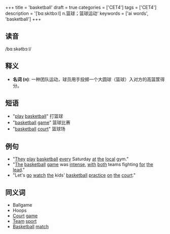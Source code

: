 +++
title = 'basketball'
draft = true
categories = ['CET4']
tags = ['CET4']
description = '[ˈbɑːskitbɔːl] n.篮球；篮球运动'
keywords = ['ai words', 'basketball']
+++

## 读音
/bɑːskətbɔːl/

## 释义
- **名词 (n)**: 一种团队运动，球员用手投掷一个大圆球（篮球）入对方的高篮筐得分。

## 短语
- "[play](/post/play/) [basketball](/post/basketball/)" 打篮球
- "[basketball](/post/basketball/) [game](/post/game/)" 篮球比赛
- "[basketball](/post/basketball/) [court](/post/court/)" 篮球场

## 例句
- "[They](/post/they/) [play](/post/play/) [basketball](/post/basketball/) [every](/post/every/) Saturday [at](/post/at/) [the](/post/the/) [local](/post/local/) gym."
- "[The](/post/the/) [basketball](/post/basketball/) [game](/post/game/) was [intense](/post/intense/), [with](/post/with/) [both](/post/both/) teams fighting [for](/post/for/) [the](/post/the/) [lead](/post/lead/)."
- "Let's [go](/post/go/) [watch](/post/watch/) [the](/post/the/) kids' [basketball](/post/basketball/) [practice](/post/practice/) [on](/post/on/) [the](/post/the/) [court](/post/court/)."

## 同义词
- Ballgame
- Hoops
- [Court](/post/court/) [game](/post/game/)
- [Team](/post/team/) [sport](/post/sport/)
- [Basketball](/post/basketball/) [match](/post/match/)
